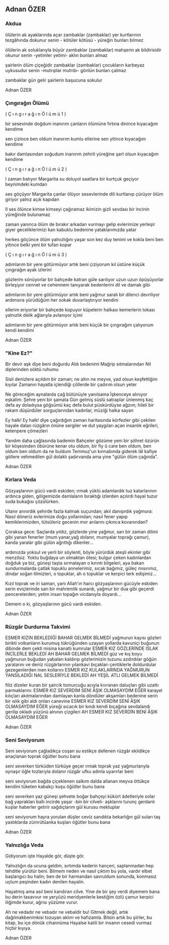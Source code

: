 ## Adnan ÖZER

### Akdua

ölülerin ak ayaklarında açar zambaklar
(zambaklar) yer kurtlarının tezgâhında dokunur
senin - kötüler kötüsü -  yüreğin bunları bilmez

ölülerin ak soluklarıyla büyür zambaklar
(zambaklar) mahşerin ak bildirisidir okunur
senin -yetimler yetimi- aklın bunları almaz

şairlerin ölüm çiçeğidir zambaklar
(zambaklar) çocukların karbeyaz uykusudur
senin -mutrıplar mutrıbı- gönlün bunları çalmaz

zambaklar gün gelir şairlerin başucuna sokulur

Adnan ÖZER

### Çıngırağın Ölümü

( Ç ı n g ı r a ğ ı n   Ö l ü m ü   1 )

bir sesevinde doğdum
inanırım çanların ölümüne
fırtına dinince kıyacağım kendime

sen çizince ben oldum
inanırım kumlu ellerine
sen yitince kıyacağım kendime

bakır damlasından soğudum
inanırım zehirli yüreğine
şart olsun kıyacağım kendime




( Ç ı n g ı r a ğ ı n   Ö l ü m ü   2 )

I
zaman batıyor Margarita
su doluyol saatlara
bir kurtçuk geçiyor
beynimdeki kumdan

ses göçüyor Margarita
çanlar ölüyor sesevlerinde
dili kurtlanıp çürüyor
ölüm giriyor yalnız
açık kapıdan

II
ses ölünce
kimse kimseyi çağıramaz
ikimizin gizli sevdası
bir incinin yüreğinde
bulunamaz

zaman yanınca
ölüm de bırakır arkadan vurmayı
gelip evlerimize yerleşir
giyer geceliklerimizi
kan kabuklu bedenine
yataklarımızda yatar

herkes göçünce
ölüm yalnızlığını yaşar
son kez duy tenimi
ve kokla beni
ben yitince
belki yeni bir tufan kopar



( Ç ı n g ı r a ğ ı n   Ö l ü m ü   3 )

adımlarım 
bir yere götürmüyor artık beni
çiziyorum kıl üstüne
küçük çıngırağın ayak izlerini

gözlerim
sönüyorlar bir bahçede
katran güle sarılıyor
uzun uzun öpüşüyorlar
birleşiyor
cennet ve cehennem
tanıyarak bedenlerini
dil ve damak gibi

adımlarım
bir yere götürmüyor artık beni
yağmur saralı bir dilenci
devriliyor ardımsıra
yürüdüğüm her sokak
duvarlaştırıyor kendini

ellerim
eriyorlar bir bahçede
kopuyor küpelerin halkası
kemerlerin tokası
yalnızlık delik ağlarıyla
avlanıyor içimi

adımlarım
bir yere götürmüyor artık beni
küçük bir çıngırağım
çalıyorum kendi kendimi

Adnan ÖZER

### "Kine Ez?"

Bir devir aşk diye beni doğurdu 
Aldı bedenimi Mağrip sıtmalarından 
Nil diplerinden söktü ruhumu 

Sisli denizlere açıldım bir zaman; 
ne altın ne meyve, 
yad olsun keşfettiğim kıyılar 
Zamanın hayatla içlendiği çöllerde 
bir çadırım olsun yeter 

Ne göreceğim aynalarda 
çağ bütünüyle yanılsama 
İşkenceye alınıyor eşkalim: 
Şehre yeni bir şamata 
Gün gelmiş süslü satraplar ünlenmiş 
kaç defa ay doladıysa göğsümü 
kaç defa bulut püskürdüyse ağzım; 
hileli bir rakam düşürdüler sorguçlarından 
kadınlar, müziği halka sayan 

Ey halk! Ey halk! diye çağırdığım 
zaman haritasında körfezler gibi çekilen 
hayale dalan rüzgârın önüne 
sergiler ve dut yaygıları açan 
insanlık eğrileri, ketenpere çömezleri 

Yandım daha çağlasında bademin 
Bahçeler gözüme yeni bir şöhret 
özürün bir köşesinden öbürüne 
kenar otu oldum, bir fiy û care 
ben oldum, ben oldum 
ben oldum da ne buldum Temmuz'un kınnabında 
giderek lâl kafiye 
göllere vehmedilen gül dolaklı şadırvanda 
ama yine "gülün ölüm çağında".

Adnan ÖZER

### Kırlara Veda

Gözyaşlarının gücü vardı eskiden;
ırmak yüklü adamlardık tuz katarlarının ardınca giden,
gölgemizde damlaların bıraktığı izlerden
açılırdı hayal tuzur suda bukağısı çözülürken.

Utanır arınırdık şehirde fazla kalmak suçundan;
akıl danışırdık yağmura: Nasıl döneriz
evlerimize doğu yollarından;
nasıl fener yapıp kemiklerimizden, tütsüleriz
gecenin mor arılarını çıkınca kovanından?

Çoraksa gece: Saçlarda yıldız, gözlerde yine yağmur,
sarı bir zaman dilimi gibi yanan fenerler
(mum yanar,yağ dolanır, mumyalar toprağı çamur),
kanda yaralar gibi gülün ağrıttığı dikenler...

ardımızda yoksul ve yerli bir söylenti,
böyle yürürdük ateşli ekinler gibi menzilsiz.
Yoktu buğdaya un olmaktan ötesi;
bulgur çeken kadınlardan doğduk ya biz,
güneşi taşta sırmalayan o kırıntı bilgeleri,
aya bakan sundurmalarda çatlak topuklu annelerimiz,
sıcak bağımız, güleç mısırımız, dindar soğan tilmizleri,
o topuklar, ah o topuklar ve kerpici terk edişimiz...

Kızıl toprak ve iri saman, yani Allah'ın harcı
gözyaşlarının gücüyle eskiden
serin eviçlerinde sarı bir mahremlik sunardı,
yağmur bir dua gibi geçerdi pencerelerden;
yetim insan topağın vicdanıyla doyardı...

Demem o ki,
gözyaşlarının gücü vardı eskiden.

Adnan ÖZER

### Rüzgâr Durdurma Takvimi

ESMER KIZIN BEKLEDİĞİ BAHAR
GELMEK BİLMEDİ
yağmurun kayısı gözleri birikti
volkanların kurumuş tükrüğünden
uzayan yollarda
kavuniçi buğunun dibinde dem çekti
misina kanatlı kumrular
ESMER KIZ GÖZLERİNDE
ISLAK İNCİLERLE BEKLEDİ
AH BAHAR GELMEK BİLMEDİ
güz ve kış boyu
yağmurun buğudan yabaları
kaldırıp gözlerimizin tuzunu
azdırdılar göğün yaralarını
ve deniz rüzgârlarının
yılankavi bıçakları
çentiklerle doldurdular
gezegenlerden inen kollarını
ESMER KIZ KULAKLARINDA
YAĞMURUN YANSILADIĞI
NAL SESLERİYLE BEKLEDİ
AH YEŞİL ATLI GELMEK BİLMEDİ

filiz dizeler kuran bir şaircik
tomurcuğu acıyla kıvranan daluçları
gibi uzattı parmaklarını:
ESMER KIZ SEVERDİM SENİ
ÂŞIK OLMASAYDIM EĞER
karayel kılıçları
akıtmalarından damlayan kanla
döndüler akşamları bedenine
serin bir ıslık gibi aldı
onları canevine
ESMER KIZ SEVERDİM SENİ
ÂŞIK OLMASAYDIM EĞER
yüreği sıcacık bir kındı
kendi bıçağına sevdalandı
gerilip okladı yüzünü
alnının çizgileri
AH ESMER KIZ SEVERDİN BENİ
ÂŞIK OLMASAYDIM EĞER

Adnan ÖZER

### Seni Seviyorum

Seni seviyorum
çağladıkça coşan su
estikçe dellenen rüzgâr
ekildikçe anaçlanan toprak
öğütler bunu bana

seni severken
türküden türküye geçer ırmak
toprak yaz yağmurlarıyla oynaşır
öğle tozlarıyla dolanır rüzgâr ufku
adınla uyarırlar beni

seni seviyorum
bağda çiçeklenen salkım
dalda allanan meyva
öttükçe kendini tüketen kabakçı kuşu
öğütler bunu bana

seni severken
yaz güneşi şehvete boğar bahçeyi
kükürt âdetleriyle solar bağ yaprakları
ballı incirde yaşar -bin bir cilveli- aşklarını
turunç gerdanlı kuşlar
haberler getirir sağdıçlarım
gül kurusu mektuplar

seni seviyorum
hayra yorulan düşler
ceviz sandıkta bekarlığın gül suları
taş yastıklarda zümrütüanka kuşları
öğütler bunu bana

Adnan ÖZER

### Yalnızlığa Veda

Gidiyorum işte
                Hayalde gör, düşte gör.

Yalnızlığın da ucuna geldim,
sırtımda kederin hançeri,
saplanmadan hep tehditle yürütür beni.
Bilmem neden ve nasıl çıktım bu yola,
vardır elbet başlangıcı bu halin;
ben de bir harmandan savruldum sonunda,
konmasız uçtum peşinden kadın denilen hayalin.

Hayatmış ama asıl beni kandıran cilve.
Yine de bir şey verdi diyemem bana bu derin tasavvur
ve yeryüzü meridyenlerle kestiğim özlü çamur
kerpici iliğimde kurur, ağrısı yüzüme vurur.

Ah ne vedadır ne vebadır ne vebaldir bu!
Gitmek değil, artık dağılmakbenimkisi
tozuyan aklım ve hafızamla.
Bitsin artık bu şiirler, bu kitap, bu içe dönük cihannüma
Hayalse katili bir insanın
cesedi vurmaz hiçbir kıyıya.

Adnan ÖZER